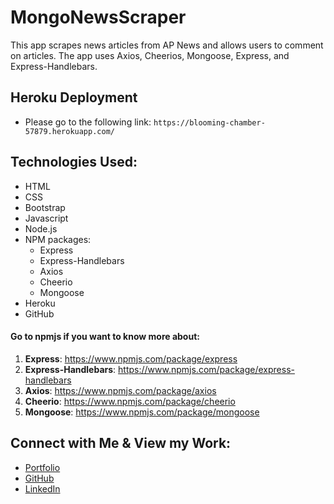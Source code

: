 # MongoNewsScraper

This app scrapes news articles from AP News and allows users to comment on articles.  The app uses Axios, Cheerios, Mongoose, Express, and Express-Handlebars.

## Heroku Deployment

* Please go to the following link: `https://blooming-chamber-57879.herokuapp.com/` 

## Technologies Used:
-   HTML
-   CSS
-   Bootstrap
-	Javascript
-	Node.js
-	NPM packages:
    -	Express
    -   Express-Handlebars
    -   Axios
    -   Cheerio
    -   Mongoose
-   Heroku
-   GitHub

#### Go to npmjs if you want to know more about:

1. **Express**:  https://www.npmjs.com/package/express
2. **Express-Handlebars**: https://www.npmjs.com/package/express-handlebars
3. **Axios**: https://www.npmjs.com/package/axios
4. **Cheerio**: https://www.npmjs.com/package/cheerio
5. **Mongoose**: https://www.npmjs.com/package/mongoose


## Connect with Me & View my Work:
- <a href="https://mv-stack.github.io/Portfolio-EC/" target="_blank"> Portfolio </a>
- <a href="https://github.com/MV-stack" target="_blank"> GitHub </a>
- <a href="www.linkedin.com/in/miguel-a-villegas" target="_blank"> LinkedIn </a>